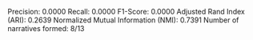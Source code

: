 Precision: 0.0000
Recall: 0.0000
F1-Score: 0.0000
Adjusted Rand Index (ARI): 0.2639
Normalized Mutual Information (NMI): 0.7391
Number of narratives formed: 8/13
